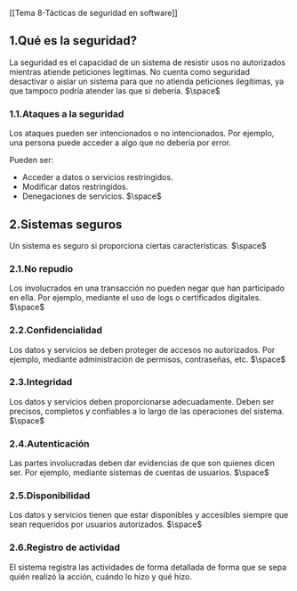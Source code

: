 [[Tema 8-Tácticas de seguridad en software]]

## 1.Qué es la seguridad?
La seguridad es el capacidad de un sistema de resistir usos no autorizados mientras atiende peticiones legítimas. No cuenta como seguridad desactivar o aislar un sistema para que no atienda peticiones ilegítimas, ya que tampoco podría atender las que si debería.
$\space$
### 1.1.Ataques a la seguridad
Los ataques pueden ser intencionados o no intencionados. Por ejemplo, una persona puede acceder a algo que no debería por error. 

Pueden ser:
+ Acceder a datos o servicios restringidos.
+ Modificar datos restringidos.
+ Denegaciones de servicios.
$\space$
## 2.Sistemas seguros
Un sistema es seguro si proporciona ciertas características.
$\space$
### 2.1.No repudio
Los involucrados en una transacción no pueden negar que han participado en ella. Por ejemplo, mediante el uso de logs o certificados digitales.
$\space$
### 2.2.Confidencialidad
Los datos y servicios se deben proteger de accesos no autorizados. Por ejemplo, mediante administración de permisos, contraseñas, etc.
$\space$
### 2.3.Integridad
Los datos y servicios deben proporcionarse adecuadamente. Deben ser precisos, completos y confiables a lo largo de las operaciones del sistema.
$\space$
### 2.4.Autenticación
Las partes involucradas deben dar evidencias de que son quienes dicen ser. Por ejemplo, mediante sistemas de cuentas de usuarios.
$\space$
### 2.5.Disponibilidad
Los datos y servicios tienen que estar disponibles y accesibles siempre que sean requeridos por usuarios autorizados.
$\space$
### 2.6.Registro de actividad
El sistema registra las actividades de forma detallada de forma que se sepa quién realizó la acción, cuándo lo hizo y qué hizo.
